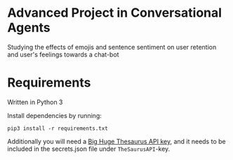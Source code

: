 # Advanced Project in Conversational Agents

Studying the effects of emojis and sentence sentiment on user retention and user's feelings towards a chat-bot 

# Requirements
Written in Python 3

Install dependencies by running:
```
pip3 install -r requirements.txt
```

Additionally you will need a [Big Huge Thesaurus API key](https://words.bighugelabs.com/site/api), and it needs to be included in the secrets.json file under `TheSaurusAPI`-key.